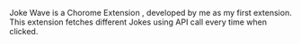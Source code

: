 Joke Wave is a Chorome Extension , developed by me as my first extension.
This extension fetches different Jokes using API call every time when clicked.
